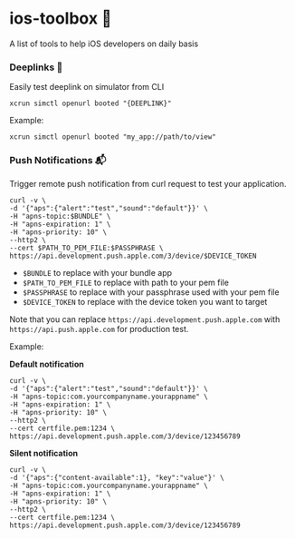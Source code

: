 # ios-toolbox 🧰
A list of tools to help iOS developers on daily basis

### Deeplinks 🔗
Easily test deeplink on simulator from CLI

```
xcrun simctl openurl booted "{DEEPLINK}"
```

Example:
```
xcrun simctl openurl booted "my_app://path/to/view"
```

### Push Notifications 📬

Trigger remote push notification from curl request to test your application.

```
curl -v \
-d '{"aps":{"alert":"test","sound":"default"}}' \
-H "apns-topic:$BUNDLE" \
-H "apns-expiration: 1" \
-H "apns-priority: 10" \
--http2 \
--cert $PATH_TO_PEM_FILE:$PASSPHRASE \
https://api.development.push.apple.com/3/device/$DEVICE_TOKEN
```
* `$BUNDLE` to replace with your bundle app
* `$PATH_TO_PEM_FILE` to replace with path to your pem file
* `$PASSPHRASE` to replace with your passphrase used with your pem file
* `$DEVICE_TOKEN` to replace with the device token you want to target

Note that you can replace `https://api.development.push.apple.com` with `https://api.push.apple.com` for production test.

Example:

__Default notification__
```
curl -v \
-d '{"aps":{"alert":"test","sound":"default"}}' \
-H "apns-topic:com.yourcompanyname.yourappname" \
-H "apns-expiration: 1" \
-H "apns-priority: 10" \
--http2 \
--cert certfile.pem:1234 \
https://api.development.push.apple.com/3/device/123456789
```

__Silent notification__
```
curl -v \
-d '{"aps":{"content-available":1}, "key":"value"}' \
-H "apns-topic:com.yourcompanyname.yourappname" \
-H "apns-expiration: 1" \
-H "apns-priority: 10" \
--http2 \
--cert certfile.pem:1234 \
https://api.development.push.apple.com/3/device/123456789
```
